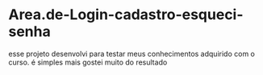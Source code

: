 # Area.de-Login-cadastro-esqueci-senha
esse projeto desenvolvi para testar meus conhecimentos adquirido com o curso. é simples mais gostei muito do resultado
